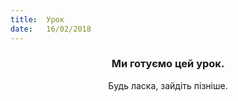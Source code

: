 ```yaml
---
title:  Урок
date:   16/02/2018
---
```


### <center>Ми готуємо цей урок.</center>
<center>Будь ласка, зайдіть пізніше.</center>